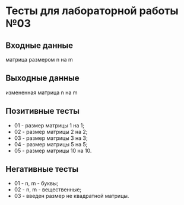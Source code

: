 # Тесты для лабораторной работы №03

## Входные данные
матрица размером n на m

## Выходные данные
измененная матрица n на m

## Позитивные тесты
 - 01 - размер матрицы 1 на 1;
 - 02 - размер матрицы 2 на 2;
 - 03 - размер матрицы 3 на 3;
 - 04 - размер матрицы 5 на 5;
 - 05 - размер матрицы 10 на 10.

## Негативные тесты
 - 01 - n, m - буквы;
 - 02 - n, m - вещественные;
 - 03 - введен размер не квадратной матрицы.